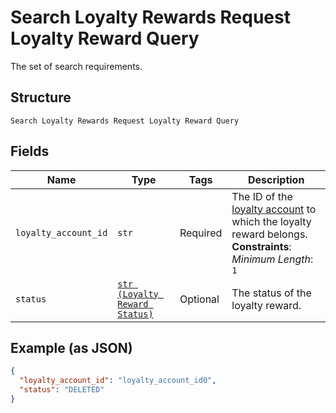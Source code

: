 
# Search Loyalty Rewards Request Loyalty Reward Query

The set of search requirements.

## Structure

`Search Loyalty Rewards Request Loyalty Reward Query`

## Fields

| Name | Type | Tags | Description |
|  --- | --- | --- | --- |
| `loyalty_account_id` | `str` | Required | The ID of the [loyalty account](entity:LoyaltyAccount) to which the loyalty reward belongs.<br>**Constraints**: *Minimum Length*: `1` |
| `status` | [`str (Loyalty Reward Status)`](../../doc/models/loyalty-reward-status.md) | Optional | The status of the loyalty reward. |

## Example (as JSON)

```json
{
  "loyalty_account_id": "loyalty_account_id0",
  "status": "DELETED"
}
```

